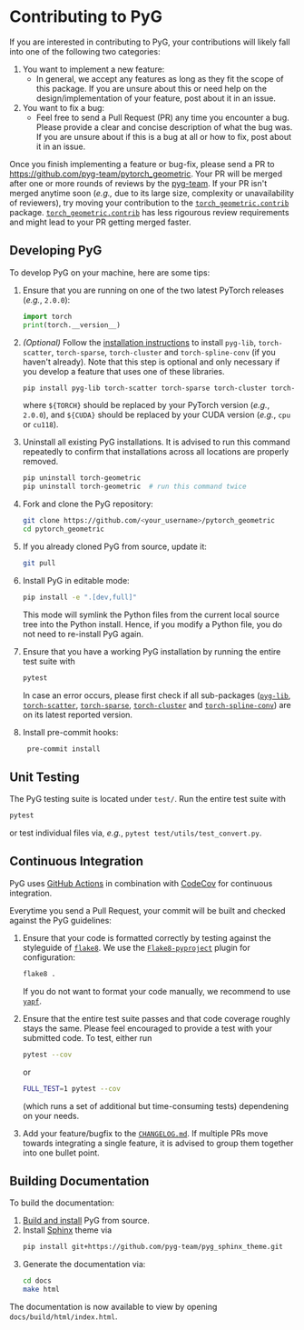 # Contributing to PyG

If you are interested in contributing to PyG, your contributions will likely fall into one of the following two categories:

1. You want to implement a new feature:
   - In general, we accept any features as long as they fit the scope of this package. If you are unsure about this or need help on the design/implementation of your feature, post about it in an issue.
2. You want to fix a bug:
   - Feel free to send a Pull Request (PR) any time you encounter a bug. Please provide a clear and concise description of what the bug was. If you are unsure about if this is a bug at all or how to fix, post about it in an issue.

Once you finish implementing a feature or bug-fix, please send a PR to https://github.com/pyg-team/pytorch_geometric.
Your PR will be merged after one or more rounds of reviews by the [pyg-team](https://github.com/pyg-team).
If your PR isn't merged anytime soon (*e.g.,* due to its large size, complexity or unavailability of reviewers), try moving your contribution to the [`torch_geometric.contrib`](https://pytorch-geometric.readthedocs.io/en/latest/modules/contrib.html) package.
[`torch_geometric.contrib`](https://pytorch-geometric.readthedocs.io/en/latest/modules/contrib.html) has less rigourous review requirements and might lead to your PR getting merged faster.

## Developing PyG

To develop PyG on your machine, here are some tips:

1. Ensure that you are running on one of the two latest PyTorch releases (*e.g.*, `2.0.0`):

   ```python
   import torch
   print(torch.__version__)
   ```

2. *(Optional)* Follow the [installation instructions](https://github.com/pyg-team/pytorch_geometric#installation) to install `pyg-lib`, `torch-scatter`, `torch-sparse`, `torch-cluster` and `torch-spline-conv` (if you haven't already).
   Note that this step is optional and only necessary if you develop a feature that uses one of these libraries.

   ```bash
   pip install pyg-lib torch-scatter torch-sparse torch-cluster torch-spline-conv -f https://data.pyg.org/whl/torch-${TORCH}+${CUDA}.html
   ```

   where `${TORCH}` should be replaced by your PyTorch version (*e.g.*, `2.0.0`), and `${CUDA}` should be replaced by your CUDA version (*e.g.*, `cpu` or `cu118`).

3. Uninstall all existing PyG installations.
   It is advised to run this command repeatedly to confirm that installations across all locations are properly removed.

   ```bash
   pip uninstall torch-geometric
   pip uninstall torch-geometric  # run this command twice
   ```

4. Fork and clone the PyG repository:

   ```bash
   git clone https://github.com/<your_username>/pytorch_geometric
   cd pytorch_geometric
   ```

5. If you already cloned PyG from source, update it:

   ```bash
   git pull
   ```

6. Install PyG in editable mode:

   ```bash
   pip install -e ".[dev,full]"
   ```

   This mode will symlink the Python files from the current local source tree into the Python install.
   Hence, if you modify a Python file, you do not need to re-install PyG again.

7. Ensure that you have a working PyG installation by running the entire test suite with

   ```bash
   pytest
   ```

   In case an error occurs, please first check if all sub-packages ([`pyg-lib`](https://github.com/pyg-team/pyg-lib), [`torch-scatter`](https://github.com/rusty1s/pytorch_scatter), [`torch-sparse`](https://github.com/rusty1s/pytorch_sparse), [`torch-cluster`](https://github.com/rusty1s/pytorch_cluster) and [`torch-spline-conv`](https://github.com/rusty1s/pytorch_spline_conv)) are on its latest reported version.

8. Install pre-commit hooks:

   ```bash
    pre-commit install
   ```

## Unit Testing

The PyG testing suite is located under `test/`.
Run the entire test suite with

```bash
pytest
```

or test individual files via, _e.g._, `pytest test/utils/test_convert.py`.

## Continuous Integration

PyG uses [GitHub Actions](https://github.com/pyg-team/pytorch_geometric/actions) in combination with [CodeCov](https://codecov.io/github/pyg-team/pytorch_geometric?branch=master) for continuous integration.

Everytime you send a Pull Request, your commit will be built and checked against the PyG guidelines:

1. Ensure that your code is formatted correctly by testing against the styleguide of [`flake8`](https://github.com/PyCQA/flake8).
   We use the [`Flake8-pyproject`](https://pypi.org/project/Flake8-pyproject/) plugin for configuration:

   ```bash
   flake8 .
   ```

   If you do not want to format your code manually, we recommend to use [`yapf`](https://github.com/google/yapf).

2. Ensure that the entire test suite passes and that code coverage roughly stays the same.
   Please feel encouraged to provide a test with your submitted code.
   To test, either run

   ```bash
   pytest --cov
   ```

   or

   ```bash
   FULL_TEST=1 pytest --cov
   ```

   (which runs a set of additional but time-consuming tests) dependening on your needs.

3. Add your feature/bugfix to the [`CHANGELOG.md`](https://github.com/pyg-team/pytorch_geometric/blob/master/CHANGELOG.md?plain=1).
   If multiple PRs move towards integrating a single feature, it is advised to group them together into one bullet point.

## Building Documentation

To build the documentation:

1. [Build and install](#developing-pyg) PyG from source.
2. Install [Sphinx](https://www.sphinx-doc.org/en/master/) theme via
   ```bash
   pip install git+https://github.com/pyg-team/pyg_sphinx_theme.git
   ```
3. Generate the documentation via:
   ```bash
   cd docs
   make html
   ```

The documentation is now available to view by opening `docs/build/html/index.html`.
